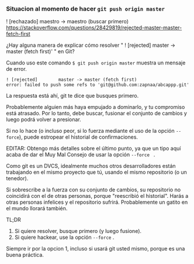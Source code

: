 ### Situacion al momento de hacer `git push origin master`
! [rechazado] maestro -> maestro (buscar primero)
https://stackoverflow.com/questions/28429819/rejected-master-master-fetch-first

¿Hay alguna manera de explicar cómo resolver " ! [rejected] master -> master (fetch first)' " en Git?

Cuando uso este comando `$ git push origin master` muestra un mensaje de error.

```
! [rejected]        master -> master (fetch first)
error: failed to push some refs to 'git@github.com:zapnaa/abcappp.git'
```

La respuesta está ahí, git te dice que busques primero.

Probablemente alguien más haya empujado a dominarlo, y tu compromiso está atrasado. Por lo tanto, debe buscar, fusionar el conjunto de cambios y luego podrá volver a presionar.

Si no lo hace (o incluso peor, si lo fuerza mediante el uso de la opción `--force`), puede estropear el historial de confirmaciones.

EDITAR: Obtengo más detalles sobre el último punto, ya que un tipo aquí acaba de dar el Muy Mal Consejo de usar la opción `--force ` .

Como git es un DVCS, idealmente muchos otros desarrolladores están trabajando en el mismo proyecto que tú, usando el mismo repositorio (o un tenedor). 

Si sobrescribe a la fuerza con su conjunto de cambios, su repositorio no coincidirá con el de otras personas, porque "reescribió el historial". Harás a otras personas infelices y el repositorio sufrirá. Probablemente un gatito en el mundo llorará también.

TL;DR

1. Si quiere resolver, busque primero (y luego fusione).
2. Si quiere hackear, use la opción `--force` .

Siempre ir por la opcion 1, incluso si usará git usted mismo, porque es una buena práctica.




